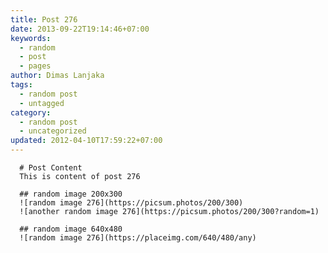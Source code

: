 ```yaml
---
title: Post 276
date: 2013-09-22T19:14:46+07:00
keywords:
  - random
  - post
  - pages
author: Dimas Lanjaka
tags:
  - random post
  - untagged
category:
  - random post
  - uncategorized
updated: 2012-04-10T17:59:22+07:00
---
```


      # Post Content
      This is content of post 276

      ## random image 200x300
      ![random image 276](https://picsum.photos/200/300)
      ![another random image 276](https://picsum.photos/200/300?random=1)

      ## random image 640x480
      ![random image 276](https://placeimg.com/640/480/any)
      